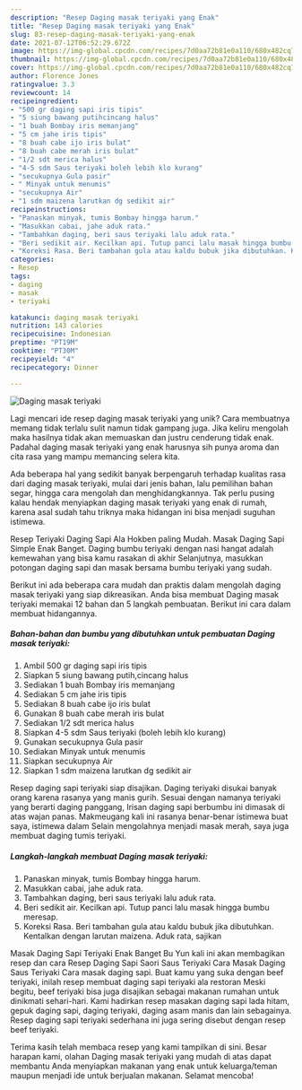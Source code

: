 ```yaml
---
description: "Resep Daging masak teriyaki yang Enak"
title: "Resep Daging masak teriyaki yang Enak"
slug: 83-resep-daging-masak-teriyaki-yang-enak
date: 2021-07-12T06:52:29.672Z
image: https://img-global.cpcdn.com/recipes/7d0aa72b81e0a110/680x482cq70/daging-masak-teriyaki-foto-resep-utama.jpg
thumbnail: https://img-global.cpcdn.com/recipes/7d0aa72b81e0a110/680x482cq70/daging-masak-teriyaki-foto-resep-utama.jpg
cover: https://img-global.cpcdn.com/recipes/7d0aa72b81e0a110/680x482cq70/daging-masak-teriyaki-foto-resep-utama.jpg
author: Florence Jones
ratingvalue: 3.3
reviewcount: 14
recipeingredient:
- "500 gr daging sapi iris tipis"
- "5 siung bawang putihcincang halus"
- "1 buah Bombay iris memanjang"
- "5 cm jahe iris tipis"
- "8 buah cabe ijo iris bulat"
- "8 buah cabe merah iris bulat"
- "1/2 sdt merica halus"
- "4-5 sdm Saus teriyaki boleh lebih klo kurang"
- "secukupnya Gula pasir"
- " Minyak untuk menumis"
- "secukupnya Air"
- "1 sdm maizena larutkan dg sedikit air"
recipeinstructions:
- "Panaskan minyak, tumis Bombay hingga harum."
- "Masukkan cabai, jahe aduk rata."
- "Tambahkan daging, beri saus teriyaki lalu aduk rata."
- "Beri sedikit air. Kecilkan api. Tutup panci lalu masak hingga bumbu meresap."
- "Koreksi Rasa. Beri tambahan gula atau kaldu bubuk jika dibutuhkan. Kentalkan dengan larutan maizena. Aduk rata, sajikan"
categories:
- Resep
tags:
- daging
- masak
- teriyaki

katakunci: daging masak teriyaki 
nutrition: 143 calories
recipecuisine: Indonesian
preptime: "PT19M"
cooktime: "PT30M"
recipeyield: "4"
recipecategory: Dinner

---
```



![Daging masak teriyaki](https://img-global.cpcdn.com/recipes/7d0aa72b81e0a110/680x482cq70/daging-masak-teriyaki-foto-resep-utama.jpg)

Lagi mencari ide resep daging masak teriyaki yang unik? Cara membuatnya memang tidak terlalu sulit namun tidak gampang juga. Jika keliru mengolah maka hasilnya tidak akan memuaskan dan justru cenderung tidak enak. Padahal daging masak teriyaki yang enak harusnya sih punya aroma dan cita rasa yang mampu memancing selera kita.

Ada beberapa hal yang sedikit banyak berpengaruh terhadap kualitas rasa dari daging masak teriyaki, mulai dari jenis bahan, lalu pemilihan bahan segar, hingga cara mengolah dan menghidangkannya. Tak perlu pusing kalau hendak menyiapkan daging masak teriyaki yang enak di rumah, karena asal sudah tahu triknya maka hidangan ini bisa menjadi suguhan istimewa.

Resep Teriyaki Daging Sapi Ala Hokben paling Mudah. Masak Daging Sapi Simple Enak Banget. Daging bumbu teriyaki dengan nasi hangat adalah kemewahan yang bisa kamu rasakan di akhir Selanjutnya, masukkan potongan daging sapi dan masak bersama bumbu teriyaki yang sudah.


Berikut ini ada beberapa cara mudah dan praktis dalam mengolah daging masak teriyaki yang siap dikreasikan. Anda bisa membuat Daging masak teriyaki memakai 12 bahan dan 5 langkah pembuatan. Berikut ini cara dalam membuat hidangannya.

<!--inarticleads1-->

##### Bahan-bahan dan bumbu yang dibutuhkan untuk pembuatan Daging masak teriyaki:

1. Ambil 500 gr daging sapi iris tipis
1. Siapkan 5 siung bawang putih,cincang halus
1. Sediakan 1 buah Bombay iris memanjang
1. Sediakan 5 cm jahe iris tipis
1. Sediakan 8 buah cabe ijo iris bulat
1. Gunakan 8 buah cabe merah iris bulat
1. Sediakan 1/2 sdt merica halus
1. Siapkan 4-5 sdm Saus teriyaki (boleh lebih klo kurang)
1. Gunakan secukupnya Gula pasir
1. Sediakan  Minyak untuk menumis
1. Siapkan secukupnya Air
1. Siapkan 1 sdm maizena larutkan dg sedikit air


Resep daging sapi teriyaki siap disajikan. Daging teriyaki disukai banyak orang karena rasanya yang manis gurih. Sesuai dengan namanya teriyaki yang berarti daging panggang, Irisan daging sapi berbumbu ini dimasak di atas wajan panas. Makmeugang kali ini rasanya benar-benar istimewa buat saya, istimewa dalam Selain mengolahnya menjadi masak merah, saya juga membuat daging tumis teriyaki. 

<!--inarticleads2-->

##### Langkah-langkah membuat Daging masak teriyaki:

1. Panaskan minyak, tumis Bombay hingga harum.
1. Masukkan cabai, jahe aduk rata.
1. Tambahkan daging, beri saus teriyaki lalu aduk rata.
1. Beri sedikit air. Kecilkan api. Tutup panci lalu masak hingga bumbu meresap.
1. Koreksi Rasa. Beri tambahan gula atau kaldu bubuk jika dibutuhkan. Kentalkan dengan larutan maizena. Aduk rata, sajikan


Masak Daging Sapi Teriyaki Enak Banget Bu Yun kali ini akan membagikan resep dan cara Resep Daging Sapi Saori Saus Teriyaki Cara Masak Daging Saus Teriyaki Cara masak daging sapi. Buat kamu yang suka dengan beef teriyaki, inilah resep membuat daging sapi teriyaki ala restoran Meski begitu, beef teriyaki bisa juga disajikan sebagai makanan rumahan untuk dinikmati sehari-hari. Kami hadirkan resep masakan daging sapi lada hitam, gepuk daging sapi, daging teriyaki, daging asam manis dan lain sebagainya. Resep daging sapi teriyaki sederhana ini juga sering disebut dengan resep beef teriyaki. 

Terima kasih telah membaca resep yang kami tampilkan di sini. Besar harapan kami, olahan Daging masak teriyaki yang mudah di atas dapat membantu Anda menyiapkan makanan yang enak untuk keluarga/teman maupun menjadi ide untuk berjualan makanan. Selamat mencoba!
